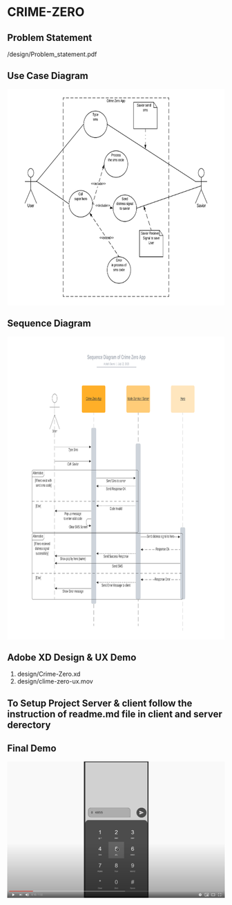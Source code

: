 # CRIME-ZERO

## Problem Statement 

/design/Problem_statement.pdf

## Use Case Diagram

<div style="width: auto; height: 500px; overflow-x: scroll;overflow-y: hidden;white-space: nowrap;">
<img src="/design/UseCase_diagram.png" height="500">
</div>

## Sequence Diagram

<div style="width: auto; height: 700px; overflow-x: scroll;overflow-y: hidden;white-space: nowrap;">
<img src="/design/Sequence_diagram.png" height="700">
</div>

## Adobe XD Design & UX Demo

1. design/Crime-Zero.xd
2. design/clime-zero-ux.mov

## To Setup Project Server & client follow the instruction of readme.md file in client and server derectory

## Final Demo

[![Watch the Demo](/design/youtube-demo.png)](https://youtu.be/vcoX6Phbq2Y)

